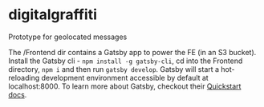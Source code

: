 # digitalgraffiti
Prototype for geolocated messages

The /Frontend dir contains a Gatsby app to power the FE (in an S3 bucket). Install the Gatsby cli - `npm install -g gatsby-cli`, cd into the Frontend directory, `npm i` and then run `gatsby develop`. Gatsby will start a hot-reloading development environment accessible by default at localhost:8000. To learn more about Gatsby, checkout their [Quickstart docs](https://www.gatsbyjs.org/docs/quick-start/).


